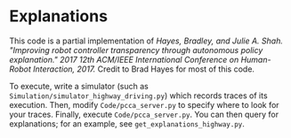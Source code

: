 # Explanations

This code is a partial implementation of *Hayes, Bradley, and Julie A. Shah. "Improving robot controller transparency through autonomous policy explanation." 2017 12th ACM/IEEE International Conference on Human-Robot Interaction, 2017.* Credit to Brad Hayes for most of this code.

To execute, write a simulator (such as `Simulation/simulator_highway_driving.py`) which records traces of its execution. Then, modify `Code/pcca_server.py` to specify where to look for your traces. Finally, execute `Code/pcca_server.py`. You can then query for explanations; for an example, see `get_explanations_highway.py`.
